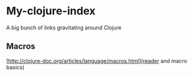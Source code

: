 # My-clojure-index
A big bunch of links gravitating around Clojure

## Macros
[http://clojure-doc.org/articles/language/macros.html](reader and macro basics)
